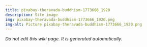 ```yaml
---
title: pixabay-theravada-buddhism-1773666_1920
description: Site image
img: pixabay-theravada-buddhism-1773666_1920.png
img-alt: Picture pixabay-theravada-buddhism-1773666_1920.png
---
```


_Do not edit this wiki page. It is generated automatically._ 

